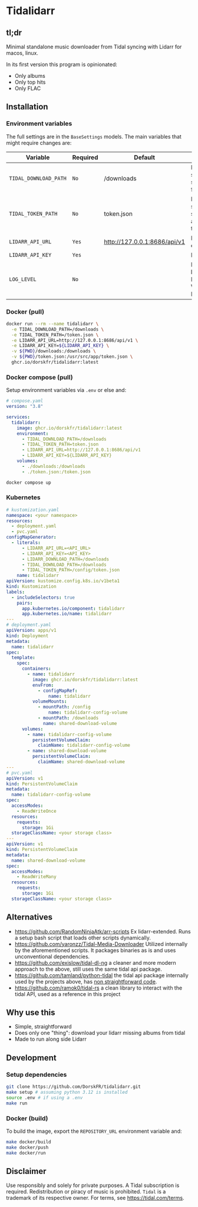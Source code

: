 # Tidalidarr

## tl;dr

Minimal standalone music downloader from Tidal syncing with Lidarr for macos, linux.

In its first version this program is opinionated:
- Only albums
- Only top hits
- Only FLAC

## Installation

### Environment variables

The full settings are in the `BaseSettings` models.
The main variables that might require changes are:

| Variable              | Required | Default                      | Description                                         |
| --------------------- | -------- | ---------------------------- | --------------------------------------------------- |
| `TIDAL_DOWNLOAD_PATH` | `No`     | /downloads                   | Persistent storage to save music files              |
| `TIDAL_TOKEN_PATH`    | `No`     | token.json                   | Persistent storage to save the authentication token |
| `LIDARR_API_URL`      | `Yes`    | http://127.0.0.1:8686/api/v1 | Lidarr API endpoint                                 |
| `LIDARR_API_KEY`      | `Yes`    |                              | Lidarr API key                                      |
| `LOG_LEVEL`           | `No`     |                              | Python log levels: DEBUG, INFO, WARNING, ERROR      |

### Docker (pull)

```bash
docker run --rm --name tidalidarr \
  -e TIDAL_DOWNLOAD_PATH=/downloads \
  -e TIDAL_TOKEN_PATH=/token.json \
  -e LIDARR_API_URL=http://127.0.0.1:8686/api/v1 \
  -e LIDARR_API_KEY=${LIDARR_API_KEY} \
  -v ${PWD}/downloads:/downloads \
  -v ${PWD}/token.json:/usr/src/app/token.json \
  ghcr.io/dorskfr/tidalidarr:latest
```

### Docker compose (pull)

Setup environment variables via `.env` or else and:

```yaml
# compose.yaml
version: "3.8"

services:
  tidalidarr:
    image: ghcr.io/dorskfr/tidalidarr:latest
    environment:
      - TIDAL_DOWNLOAD_PATH=/downloads
      - TIDAL_TOKEN_PATH=token.json
      - LIDARR_API_URL=http://127.0.0.1:8686/api/v1
      - LIDARR_API_KEY=${LIDARR_API_KEY}
    volumes:
      - ./downloads:/downloads
      - ./token.json:/token.json
```

```bash
docker compose up
```

### Kubernetes

```yaml
# kustomization.yaml
namespace: <your namespace>
resources:
  - deployment.yaml
  - pvc.yaml
configMapGenerator:
  - literals:
      - LIDARR_API_URL=<API_URL>
      - LIDARR_API_KEY=<API_KEY>
      - LIDARR_DOWNLOAD_PATH=/downloads
      - TIDAL_DOWNLOAD_PATH=/downloads
      - TIDAL_TOKEN_PATH=/config/token.json
    name: tidalidarr
apiVersion: kustomize.config.k8s.io/v1beta1
kind: Kustomization
labels:
  - includeSelectors: true
    pairs:
      app.kubernetes.io/component: tidalidarr
      app.kubernetes.io/name: tidalidarr
---
# deployment.yaml
apiVersion: apps/v1
kind: Deployment
metadata:
  name: tidalidarr
spec:
  template:
    spec:
      containers:
        - name: tidalidarr
          image: ghcr.io/dorskfr/tidalidarr:latest
          envFrom:
            - configMapRef:
                name: tidalidarr
          volumeMounts:
            - mountPath: /config
                name: tidalidarr-config-volume
            - mountPath: /downloads
              name: shared-download-volume
      volumes:
        - name: tidalidarr-config-volume
          persistentVolumeClaim:
            claimName: tidalidarr-config-volume
        - name: shared-download-volume
          persistentVolumeClaim:
            claimName: shared-download-volume
---
# pvc.yaml
apiVersion: v1
kind: PersistentVolumeClaim
metadata:
  name: tidalidarr-config-volume
spec:
  accessModes:
    - ReadWriteOnce
  resources:
    requests:
      storage: 1Gi
  storageClassName: <your storage class>
---
apiVersion: v1
kind: PersistentVolumeClaim
metadata:
  name: shared-download-volume
spec:
  accessModes:
    - ReadWriteMany
  resources:
    requests:
      storage: 1Gi
  storageClassName: <your storage class>
```

## Alternatives

- https://github.com/RandomNinjaAtk/arr-scripts Ex lidarr-extended. Runs a setup bash script that loads other scripts dynamically.
- https://github.com/yaronzz/Tidal-Media-Downloader Utilized internally by the aforementioned scripts. It packages binaries as is and uses unconventional dependencies.
- https://github.com/exislow/tidal-dl-ng a cleaner and more modern approach to the above, still uses the same tidal api package.
- https://github.com/tamland/python-tidal the tidal api package internally used by the projects above, has [non straightforward code](https://github.com/tamland/python-tidal/blob/288fc1ea53d6ca0a23424795ecae3a09b0ec43a3/tidalapi/session.py#L141).
- https://github.com/ramok0/tidal-rs a clean library to interact with the tidal API, used as a reference in this project

## Why use this

- Simple, straightforward
- Does only one "thing": download your lidarr missing albums from tidal
- Made to run along side Lidarr

## Development

### Setup dependencies

```bash
git clone https://github.com/DorskFR/tidalidarr.git
make setup # assuming python 3.12 is installed
source .env # if using a .env
make run
```

### Docker (build)

To build the image, export the `REPOSITORY_URL` environment variable and:

```bash
make docker/build
make docker/push
make docker/run
```

## Disclaimer

Use responsibly and solely for private purposes. A Tidal subscription is required. Redistribution or piracy of music is prohibited. `Tidal` is a trademark of its respective owner. For terms, see https://tidal.com/terms.
